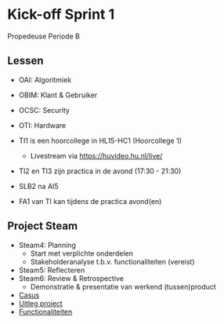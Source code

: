 # Kick-off Sprint 1
Propedeuse Periode B

## Lessen
- OAI: Algoritmiek
- OBIM: Klant & Gebruiker
- OCSC: Security
- OTI: Hardware

- TI1 is een hoorcollege in HL15-HC1 (Hoorcollege 1)
	- Livestream via https://huvideo.hu.nl/live/
- TI2 en TI3 zijn practica in de avond (17:30 - 21:30)
- SLB2 na AI5
- FA1 van TI kan tijdens de practica avond(en)

## Project Steam
- Steam4: Planning
	- Start met verplichte onderdelen
	- Stakeholderanalyse t.b.v. functionaliteiten (vereist)
- Steam5: Reflecteren
- Steam6: Review & Retrospective
	- Demonstratie & presentatie van werkend (tussen)product
- [Casus](https://canvas.hu.nl/courses/27194/pages/steam-casus)
- [Uitleg project](https://canvas.hu.nl/courses/27194/pages/opzet-en-inhoud-project-steam)
- [Functionaliteiten](https://canvas.hu.nl/courses/27194/pages/steam-functionaliteiten-en-deliverables)